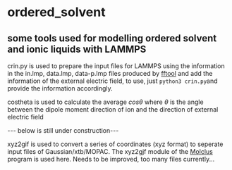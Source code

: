 # ordered_solvent

## some tools used for modelling ordered solvent and ionic liquids with LAMMPS

crin.py is used to prepare the input files for LAMMPS using the information in the in.lmp, data.lmp, data-p.lmp files produced by [fftool](https://github.com/agiliopadua/fftool) and add the information of the external electric field, to use, just ```python3 crin.py```and provide the information accordingly. 

costheta is used to calculate the average $cos\theta$ where $\theta$ is the angle between the dipole moment direction of ion and the direction of external electric field

--- below is still under construction---

xyz2gif is used to convert a series of coordinates (xyz format) to seperate input files of Gaussian/xtb/MOPAC. The xyz2gjf module of the [Molclus](http://www.keinsci.com/research/molclus.html) program is used here. Needs to be improved, too many files currently...

